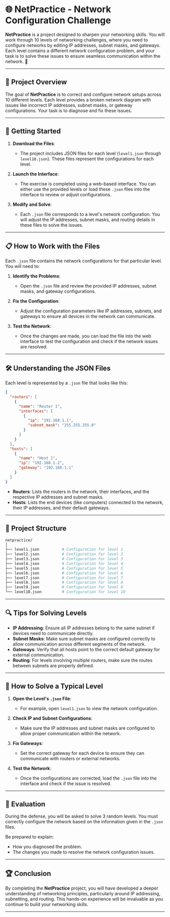 
# 🌐 **NetPractice** - Network Configuration Challenge

**NetPractice** is a project designed to sharpen your networking skills. You will work through 10 levels of networking challenges, where you need to configure networks by editing IP addresses, subnet masks, and gateways. Each level contains a different network configuration problem, and your task is to solve these issues to ensure seamless communication within the network. 🚀

---

## 🎯 **Project Overview**

The goal of **NetPractice** is to correct and configure network setups across 10 different levels. Each level provides a broken network diagram with issues like incorrect IP addresses, subnet masks, or gateway configurations. Your task is to diagnose and fix these issues.

---

## 🚀 **Getting Started**

1. **Download the Files**:
   - The project includes JSON files for each level (`level1.json` through `level10.json`). These files represent the configurations for each level.

2. **Launch the Interface**:
   - The exercise is completed using a web-based interface. You can either use the provided levels or load these `.json` files into the interface to review or adjust configurations.

3. **Modify and Solve**:
   - Each `.json` file corresponds to a level's network configuration. You will adjust the IP addresses, subnet masks, and routing details in these files to solve the issues.

---

## 📋 **How to Work with the Files**

Each `.json` file contains the network configurations for that particular level. You will need to:

1. **Identify the Problems**:
   - Open the `.json` file and review the provided IP addresses, subnet masks, and gateway configurations.
   
2. **Fix the Configuration**:
   - Adjust the configuration parameters like IP addresses, subnets, and gateways to ensure all devices in the network can communicate.

3. **Test the Network**:
   - Once the changes are made, you can load the file into the web interface to test the configuration and check if the network issues are resolved.

---

## 🛠️ **Understanding the JSON Files**

Each level is represented by a `.json` file that looks like this:

```json
{
  "routers": [
    {
      "name": "Router 1",
      "interfaces": [
        {
          "ip": "192.168.1.1",
          "subnet_mask": "255.255.255.0"
        }
      ]
    }
  ],
  "hosts": [
    {
      "name": "Host 1",
      "ip": "192.168.1.2",
      "gateway": "192.168.1.1"
    }
  ]
}
```

- **Routers**: Lists the routers in the network, their interfaces, and the respective IP addresses and subnet masks.
- **Hosts**: Lists the end devices (like computers) connected to the network, their IP addresses, and their default gateways.

---

## 📂 **Project Structure**

```bash
netpractice/
│
├── level1.json          # Configuration for level 1
├── level2.json          # Configuration for level 2
├── level3.json          # Configuration for level 3
├── level4.json          # Configuration for level 4
├── level5.json          # Configuration for level 5
├── level6.json          # Configuration for level 6
├── level7.json          # Configuration for level 7
├── level8.json          # Configuration for level 8
├── level9.json          # Configuration for level 9
└── level10.json         # Configuration for level 10
```

---

## 🔍 **Tips for Solving Levels**

- **IP Addressing**: Ensure all IP addresses belong to the same subnet if devices need to communicate directly.
- **Subnet Masks**: Make sure subnet masks are configured correctly to allow communication across different segments of the network.
- **Gateways**: Verify that all hosts point to the correct default gateway for external communication.
- **Routing**: For levels involving multiple routers, make sure the routes between subnets are properly defined.

---

## 🔑 **How to Solve a Typical Level**

1. **Open the Level's `.json` File**: 
   - For example, open `level1.json` to view the network configuration.

2. **Check IP and Subnet Configurations**: 
   - Make sure the IP addresses and subnet masks are configured to allow proper communication within the network.

3. **Fix Gateways**:
   - Set the correct gateway for each device to ensure they can communicate with routers or external networks.

4. **Test the Network**:
   - Once the configurations are corrected, load the `.json` file into the interface and check if the issue is resolved.

---

## 🏅 **Evaluation**

During the defense, you will be asked to solve 3 random levels. You must correctly configure the network based on the information given in the `.json` files.

Be prepared to explain:
- How you diagnosed the problem.
- The changes you made to resolve the network configuration issues.

---

## 🏆 **Conclusion**

By completing the **NetPractice** project, you will have developed a deeper understanding of networking principles, particularly around IP addressing, subnetting, and routing. This hands-on experience will be invaluable as you continue to build your networking skills.

---
